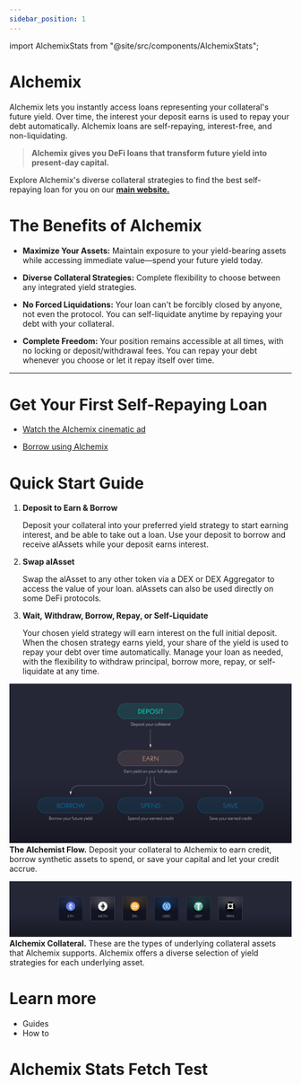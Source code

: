 ```yaml
---
sidebar_position: 1
---
```


import AlchemixStats from "@site/src/components/AlchemixStats";

# Alchemix

Alchemix lets you instantly access loans representing your collateral's future yield. Over time, the interest your deposit earns is used to repay your debt automatically. Alchemix loans are self-repaying, interest-free, and non-liquidating.

> **Alchemix gives you DeFi loans that transform future yield into present-day capital.**

Explore Alchemix's diverse collateral strategies to find the best self-repaying loan for you on our [**main website.**](https://alchemix.fi/)

# The Benefits of Alchemix

- **Maximize Your Assets:** Maintain exposure to your yield-bearing assets while accessing immediate value—spend your future yield today.

- **Diverse Collateral Strategies:** Complete flexibility to choose between any integrated yield strategies.

- **No Forced Liquidations:** Your loan can't be forcibly closed by anyone, not even the protocol. You can self-liquidate anytime by repaying your debt with your collateral.

- **Complete Freedom:** Your position remains accessible at all times, with no locking or deposit/withdrawal fees. You can repay your debt whenever you choose or let it repay itself over time.

---

# Get Your First Self-Repaying Loan

- [Watch the Alchemix cinematic ad](https://www.youtube.com/embed/FlWP9FC8C3c?autoplay=1)

- [Borrow using Alchemix](https://alchemix.fi/)

# Quick Start Guide

1. **Deposit to Earn & Borrow**

   Deposit your collateral into your preferred yield strategy to start earning interest, and be able to take out a loan. Use your deposit to borrow and receive alAssets while your deposit earns interest.

2. **Swap alAsset**

   Swap the alAsset to any other token via a DEX or DEX Aggregator to access the value of your loan. alAssets can also be used directly on some DeFi protocols.

3. **Wait, Withdraw, Borrow, Repay, or Self-Liquidate**

   Your chosen yield strategy will earn interest on the full initial deposit. When the chosen strategy earns yield, your share of the yield is used to repay your debt over time automatically. Manage your loan as needed, with the flexibility to withdraw principal, borrow more, repay, or self-liquidate at any time.

![alt text](image.png)
**The Alchemist Flow.** Deposit your collateral to Alchemix to earn credit, borrow synthetic assets to spend, or save your capital and let your credit accrue.

![alt text](image-1.png)
**Alchemix Collateral.** These are the types of underlying collateral assets that Alchemix supports. Alchemix offers a diverse selection of yield strategies for each underlying asset.

# Learn more

- Guides
- How to

# Alchemix Stats Fetch Test

<AlchemixStats />
